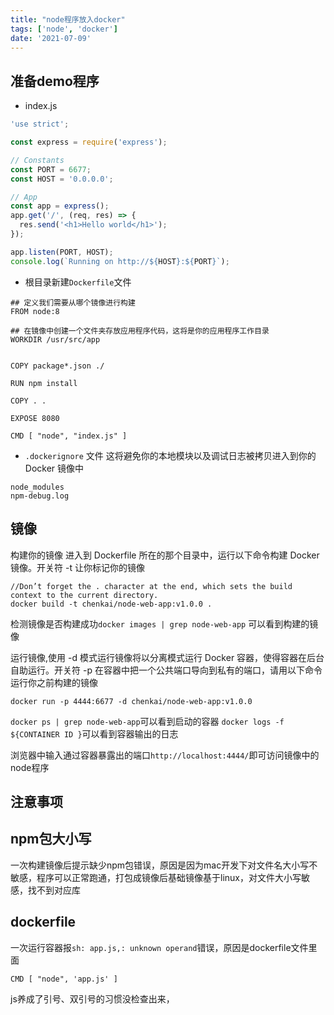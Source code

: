 ```yaml
---
title: "node程序放入docker"
tags: ['node', 'docker']
date: '2021-07-09'
---
```


## 准备demo程序

+ index.js

```javascript
'use strict';

const express = require('express');

// Constants
const PORT = 6677;
const HOST = '0.0.0.0';

// App
const app = express();
app.get('/', (req, res) => {
  res.send('<h1>Hello world</h1>');
});

app.listen(PORT, HOST);
console.log(`Running on http://${HOST}:${PORT}`);
```

+ 根目录新建`Dockerfile`文件

```
## 定义我们需要从哪个镜像进行构建
FROM node:8

## 在镜像中创建一个文件夹存放应用程序代码，这将是你的应用程序工作目录
WORKDIR /usr/src/app


COPY package*.json ./

RUN npm install

COPY . .

EXPOSE 8080

CMD [ "node", "index.js" ]
```

+ `.dockerignore` 文件
这将避免你的本地模块以及调试日志被拷贝进入到你的 Docker 镜像中

```
node_modules
npm-debug.log
```

## 镜像

构建你的镜像
进入到 Dockerfile 所在的那个目录中，运行以下命令构建 Docker 镜像。开关符 -t 让你标记你的镜像

```
//Don’t forget the . character at the end, which sets the build context to the current directory.
docker build -t chenkai/node-web-app:v1.0.0 .
```

检测镜像是否构建成功`docker images | grep node-web-app` 可以看到构建的镜像

运行镜像,使用 -d 模式运行镜像将以分离模式运行 Docker 容器，使得容器在后台自助运行。开关符 -p 在容器中把一个公共端口导向到私有的端口，请用以下命令运行你之前构建的镜像

```
docker run -p 4444:6677 -d chenkai/node-web-app:v1.0.0
```

`docker ps | grep node-web-app`可以看到启动的容器
`docker logs -f ${CONTAINER ID }`可以看到容器输出的日志

浏览器中输入通过容器暴露出的端口``http://localhost:4444/``即可访问镜像中的node程序

## 注意事项

## npm包大小写

一次构建镜像后提示缺少npm包错误，原因是因为mac开发下对文件名大小写不敏感，程序可以正常跑通，打包成镜像后基础镜像基于linux，对文件大小写敏感，找不到对应库

## dockerfile

一次运行容器报`sh: app.js,: unknown operand`错误，原因是dockerfile文件里面

```shell
CMD [ "node", 'app.js' ]
```

js养成了引号、双引号的习惯没检查出来，
